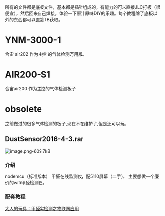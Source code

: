 所有的文件都是底板文件，基本都是插针组成的，有能力的可以直接JLC打板（很便宜），然后回来自己焊接，体验一下原汁原味DIY的乐趣。每个教程除了底板以外的东西都可以直接TB获取。

# YNM-3000-1 
合宙 air202 作为主控 的气体检测万用版。

# AIR200-S1
合宙air200 作为主控的气体检测板子

# obsolete
之前做过的很多气体检测的板子,现在不在维护了,但是还可以玩。


## DustSensor2016-4-3.rar
![image.png-609.7kB][1]
### 介绍
nodemcu（标准版本） 甲醛在线监测仪，配5110屏幕（二手）。
主要想做一个廉价的wifi甲醛检测仪。

### 配套教程
[大人的玩具：甲醛实检测之物联网应用][2]


  [1]: http://static.zybuluo.com/guanvee/2xxf0g312ju6mhlie293vktj/image.png
  [2]: https://post.smzdm.com/p/443892/
